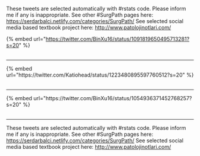 

These tweets are selected automatically with #rstats code. Please inform me if any is inappropriate.
See other #SurgPath pages here: https://serdarbalci.netlify.com/categories/SurgPath/ 
See selected social media based textbook project here: http://www.patolojinotlari.com/

{% embed url="https://twitter.com/BinXu16/status/1091819650495713281?s=20" %}<br>
<br>
<hr>
{% embed url="https://twitter.com/Katiohead/status/1223480895597760512?s=20" %}<br>
<br>
<hr>
{% embed url="https://twitter.com/BinXu16/status/1054936371452768257?s=20" %}<br>
<br>
<hr>


These tweets are selected automatically with #rstats code. Please inform me if any is inappropriate.
See other #SurgPath pages here: https://serdarbalci.netlify.com/categories/SurgPath/ 
See selected social media based textbook project here: http://www.patolojinotlari.com/
